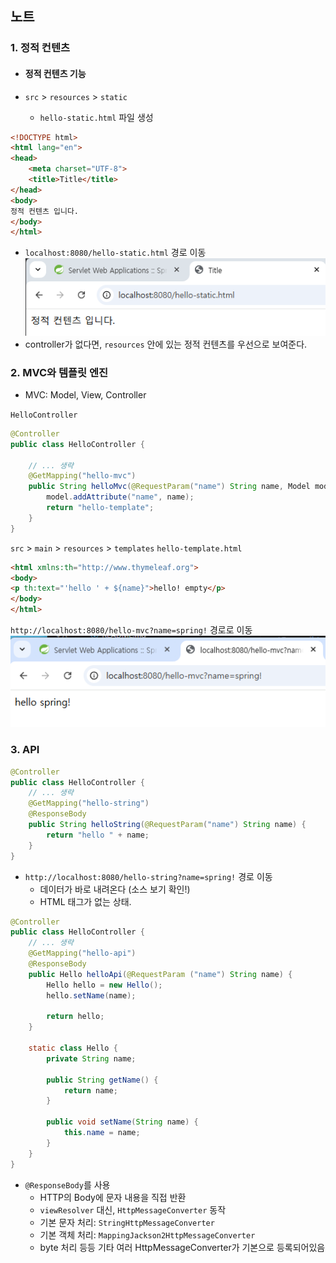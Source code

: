 ## 노트
### 1. 정적 컨텐츠
* #### 정적 컨텐츠 기능

* `src` > `resources` > `static`
    * `hello-static.html` 파일 생성
```html
<!DOCTYPE html>
<html lang="en">
<head>
    <meta charset="UTF-8">
    <title>Title</title>
</head>
<body>
정적 컨텐츠 입니다.
</body>
</html>
```
* `localhost:8080/hello-static.html` 경로 이동
![static-content](./img/static-content.png)
* controller가 없다면, `resources` 안에 있는 정적 컨텐츠를 우선으로 보여준다.

### 2. MVC와 템플릿 엔진
* MVC: Model, View, Controller  

`HelloController`
```java
@Controller
public class HelloController {

    // ... 생략
    @GetMapping("hello-mvc")
    public String helloMvc(@RequestParam("name") String name, Model model) {
        model.addAttribute("name", name);
        return "hello-template";
    }
}
```

`src` > `main` > `resources` > `templates`
`hello-template.html`
```html
<html xmlns:th="http://www.thymeleaf.org">
<body>
<p th:text="'hello ' + ${name}">hello! empty</p>
</body>
</html>
```

`http://localhost:8080/hello-mvc?name=spring!` 경로로 이동
![request-param](./img/request-param.png)

### 3. API

```java
@Controller
public class HelloController {
    // ... 생략
    @GetMapping("hello-string")
    @ResponseBody
    public String helloString(@RequestParam("name") String name) {
        return "hello " + name;
    }
}
```
* `http://localhost:8080/hello-string?name=spring!` 경로 이동
    * 데이터가 바로 내려온다 (소스 보기 확인!)
    * HTML 태그가 없는 상태.

```java
@Controller
public class HelloController {
    // ... 생략
    @GetMapping("hello-api")
    @ResponseBody
    public Hello helloApi(@RequestParam ("name") String name) {
        Hello hello = new Hello();
        hello.setName(name);

        return hello;
    }

    static class Hello {
        private String name;

        public String getName() {
            return name;
        }

        public void setName(String name) {
            this.name = name;
        }
    }
}
```
* `@ResponseBody`를 사용
    * HTTP의 Body에 문자 내용을 직접 반환
    * `viewResolver` 대신, `HttpMessageConverter` 동작
    * 기본 문자 처리: `StringHttpMessageConverter`
    * 기본 객체 처리: `MappingJackson2HttpMessageConverter`
    * byte 처리 등등 기타 여러 HttpMessageConverter가 기본으로 등록되어있음